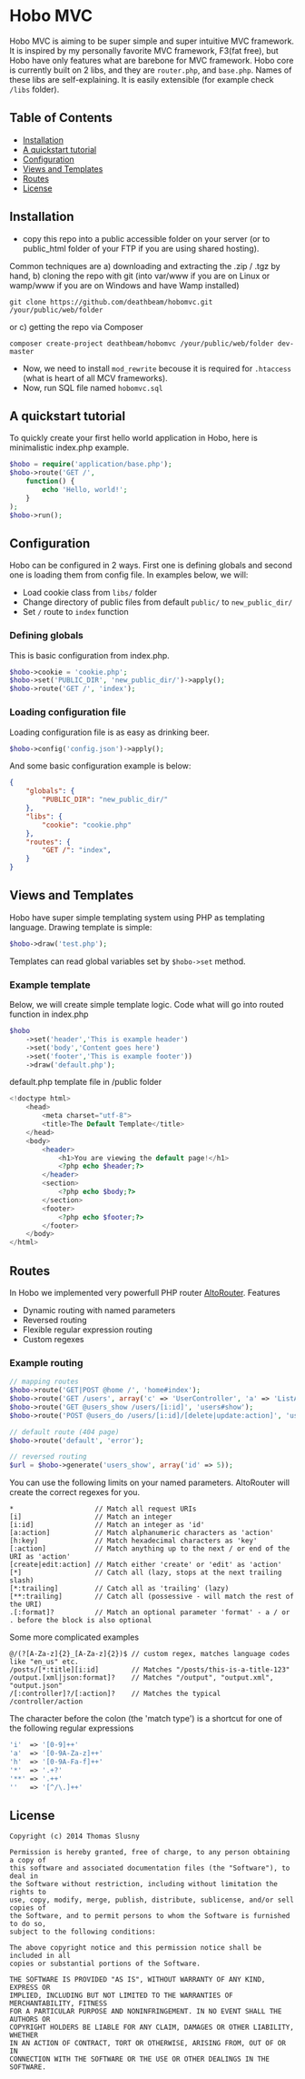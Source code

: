 # Hobo MVC
Hobo MVC is aiming to be super simple and super intuitive MVC framework. It is inspired by my personally favorite MVC framework, F3(fat free), but
Hobo have only features what are barebone for MVC framework. Hobo core is currently built on 2 libs, and they are `router.php`,
and `base.php`. Names of these libs are self-explaining. It is easily extensible (for example check `/libs` folder).

## Table of Contents
* [Installation](#installation)
* [A quickstart tutorial](#a-quickstart-tutorial)
* [Configuration](#configuration)
* [Views and Templates](#views-and-templates)
* [Routes](#routes)
* [License](#license)

## Installation

* copy this repo into a public accessible folder on your server (or to public_html folder of your FTP if you are using shared hosting).

Common techniques are a) downloading and extracting the .zip / .tgz by hand, b) cloning the repo with git (into var/www if you are on Linux or wamp/www if you are on Windows and have Wamp installed)
```
git clone https://github.com/deathbeam/hobomvc.git /your/public/web/folder
```
or c) getting the repo via Composer
```
composer create-project deathbeam/hobomvc /your/public/web/folder dev-master
```
* Now, we need to install `mod_rewrite` becouse it is required for `.htaccess` (what is heart of all MCV frameworks).
* Now, run SQL file named `hobomvc.sql` 

## A quickstart tutorial

To quickly create your first hello world application in Hobo, here is minimalistic index.php example.
```php
$hobo = require('application/base.php');
$hobo->route('GET /',
    function() {
        echo 'Hello, world!';
    }
);
$hobo->run();
```

## Configuration
Hobo can be configured in 2 ways. First one is defining globals and second one is loading them from config file.
In examples below, we will:
* Load cookie class from `libs/` folder
* Change directory of public files from default `public/` to `new_public_dir/`
* Set `/` route to `index` function

### Defining globals
This is basic configuration from index.php. 
```php
$hobo->cookie = 'cookie.php';
$hobo->set('PUBLIC_DIR', 'new_public_dir/')->apply();
$hobo->route('GET /', 'index');
```

### Loading configuration file
Loading configuration file is as easy as drinking beer.
```php
$hobo->config('config.json')->apply();
```
And some basic configuration example is below:
```JSON
{
	"globals": {
		"PUBLIC_DIR": "new_public_dir/"
	},
	"libs": {
		"cookie": "cookie.php"
	},
	"routes": {
		"GET /": "index",
	}
}
```

## Views and Templates
Hobo have super simple templating system using PHP as templating language.
Drawing template is simple:
```php
$hobo->draw('test.php');
```
Templates can read global variables set by `$hobo->set` method.

### Example template
Below, we will create simple template logic.
Code what will go into routed function in index.php
```php
$hobo
	->set('header','This is example header')
	->set('body','Content goes here')
	->set('footer','This is example footer'))
	->draw('default.php');
```
default.php template file in /public folder
```php
<!doctype html>
	<head>
		<meta charset="utf-8">
		<title>The Default Template</title>
	</head>
	<body>
		<header>
			<h1>You are viewing the default page!</h1>
			<?php echo $header;?>
		</header>
		<section>
			<?php echo $body;?>
		</section>
		<footer>
			<?php echo $footer;?>
		</footer>
	</body>
</html>
```
## Routes
In Hobo we implemented very powerfull PHP router [AltoRouter](https://github.com/dannyvankooten/AltoRouter). Features
* Dynamic routing with named parameters
* Reversed routing
* Flexible regular expression routing
* Custom regexes

### Example routing
```php
// mapping routes
$hobo->route('GET|POST @home /', 'home#index');
$hobo->route('GET /users', array('c' => 'UserController', 'a' => 'ListAction'));
$hobo->route('GET @users_show /users/[i:id]', 'users#show');
$hobo->route('POST @users_do /users/[i:id]/[delete|update:action]', 'usersController#doAction');

// default route (404 page)
$hobo->route('default', 'error');

// reversed routing
$url = $hobo->generate('users_show', array('id' => 5));
```
You can use the following limits on your named parameters. AltoRouter will create the correct regexes for you.
```
*                    // Match all request URIs
[i]                  // Match an integer
[i:id]               // Match an integer as 'id'
[a:action]           // Match alphanumeric characters as 'action'
[h:key]              // Match hexadecimal characters as 'key'
[:action]            // Match anything up to the next / or end of the URI as 'action'
[create|edit:action] // Match either 'create' or 'edit' as 'action'
[*]                  // Catch all (lazy, stops at the next trailing slash)
[*:trailing]         // Catch all as 'trailing' (lazy)
[**:trailing]        // Catch all (possessive - will match the rest of the URI)
.[:format]?          // Match an optional parameter 'format' - a / or . before the block is also optional
```
Some more complicated examples
```
@/(?[A-Za-z]{2}_[A-Za-z]{2})$ // custom regex, matches language codes like "en_us" etc.
/posts/[*:title][i:id]        // Matches "/posts/this-is-a-title-123"
/output.[xml|json:format]?    // Matches "/output", "output.xml", "output.json"
/[:controller]?/[:action]?    // Matches the typical /controller/action 
```
The character before the colon (the 'match type') is a shortcut for one of the following regular expressions
```php
'i'  => '[0-9]++'
'a'  => '[0-9A-Za-z]++'
'h'  => '[0-9A-Fa-f]++'
'*'  => '.+?'
'**' => '.++'
''   => '[^/\.]++'
```

## License
```
Copyright (c) 2014 Thomas Slusny

Permission is hereby granted, free of charge, to any person obtaining a copy of
this software and associated documentation files (the "Software"), to deal in
the Software without restriction, including without limitation the rights to
use, copy, modify, merge, publish, distribute, sublicense, and/or sell copies of
the Software, and to permit persons to whom the Software is furnished to do so,
subject to the following conditions:

The above copyright notice and this permission notice shall be included in all
copies or substantial portions of the Software.

THE SOFTWARE IS PROVIDED "AS IS", WITHOUT WARRANTY OF ANY KIND, EXPRESS OR
IMPLIED, INCLUDING BUT NOT LIMITED TO THE WARRANTIES OF MERCHANTABILITY, FITNESS
FOR A PARTICULAR PURPOSE AND NONINFRINGEMENT. IN NO EVENT SHALL THE AUTHORS OR
COPYRIGHT HOLDERS BE LIABLE FOR ANY CLAIM, DAMAGES OR OTHER LIABILITY, WHETHER
IN AN ACTION OF CONTRACT, TORT OR OTHERWISE, ARISING FROM, OUT OF OR IN
CONNECTION WITH THE SOFTWARE OR THE USE OR OTHER DEALINGS IN THE SOFTWARE.
```
